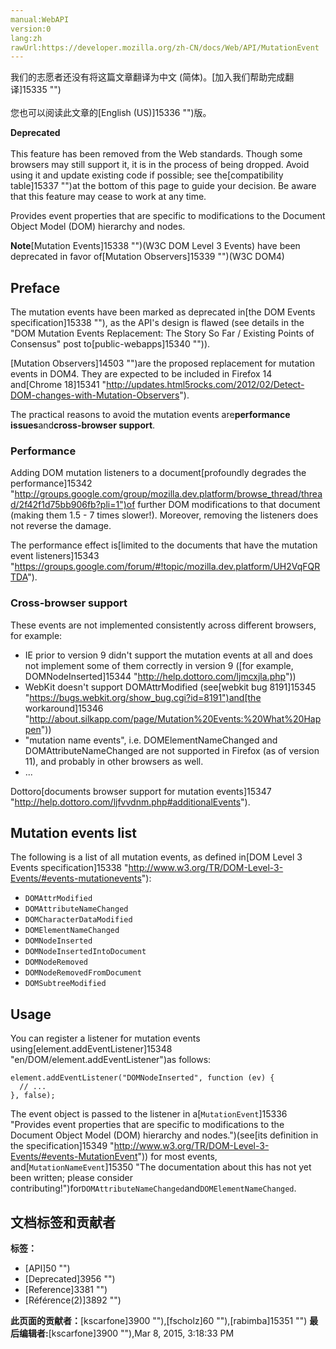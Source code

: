 ```yaml
---
manual:WebAPI
version:0
lang:zh
rawUrl:https://developer.mozilla.org/zh-CN/docs/Web/API/MutationEvent
---
```




<bdi>我们的志愿者还没有将这篇文章翻译为<bdi>中文 (简体)</bdi>。[加入我们帮助完成翻译]15335 "")<br></br>您也可以阅读此文章的[English (US)]15336 "")版。</bdi>






**Deprecated**<br></br>This feature has been removed from the Web standards. Though some browsers may still support it, it is in the process of being dropped. Avoid using it and update existing code if possible; see the[compatibility table]15337 "")at the bottom of this page to guide your decision. Be aware that this feature may cease to work at any time.




Provides event properties that are specific to modifications to the Document Object Model (DOM) hierarchy and nodes.



**Note**[Mutation Events]15338 "")(W3C DOM Level 3 Events) have been deprecated in favor of[Mutation Observers]15339 "")(W3C DOM4)


## Preface<a name="Preface"></a>


The mutation events have been marked as deprecated in[the DOM Events specification]15338 ""), as the API&#39;s design is flawed (see details in the &quot;DOM Mutation Events Replacement: The Story So Far / Existing Points of Consensus&quot; post to[public-webapps]15340 "")).



[Mutation Observers]14503 "")are the proposed replacement for mutation events in DOM4. They are expected to be included in Firefox 14 and[Chrome 18]15341 "http://updates.html5rocks.com/2012/02/Detect-DOM-changes-with-Mutation-Observers").



The practical reasons to avoid the mutation events are**performance issues**and**cross-browser support**.


### Performance<a name="Performance"></a>


Adding DOM mutation listeners to a document[profoundly degrades the performance]15342 "http://groups.google.com/group/mozilla.dev.platform/browse_thread/thread/2f42f1d75bb906fb?pli=1")of further DOM modifications to that document (making them 1.5 - 7 times slower!). Moreover, removing the listeners does not reverse the damage.



The performance effect is[limited to the documents that have the mutation event listeners]15343 "https://groups.google.com/forum/#!topic/mozilla.dev.platform/UH2VqFQRTDA").


### Cross-browser support<a name="Cross-browser_support"></a>


These events are not implemented consistently across different browsers, for example:


* IE prior to version 9 didn&#39;t support the mutation events at all and does not implement some of them correctly in version 9 ([for example, DOMNodeInserted]15344 "http://help.dottoro.com/ljmcxjla.php"))
* WebKit doesn&#39;t support DOMAttrModified (see[webkit bug 8191]15345 "https://bugs.webkit.org/show_bug.cgi?id=8191")and[the workaround]15346 "http://about.silkapp.com/page/Mutation%20Events:%20What%20Happen"))
* &quot;mutation name events&quot;, i.e. DOMElementNameChanged and DOMAttributeNameChanged are not supported in Firefox (as of version 11), and probably in other browsers as well.
* ...


Dottoro[documents browser support for mutation events]15347 "http://help.dottoro.com/ljfvvdnm.php#additionalEvents").


## Mutation events list<a name="Mutation_events_list"></a>


The following is a list of all mutation events, as defined in[DOM Level 3 Events specification]15338 "http://www.w3.org/TR/DOM-Level-3-Events/#events-mutationevents"):


* `DOMAttrModified`
* `DOMAttributeNameChanged`
* `DOMCharacterDataModified`
* `DOMElementNameChanged`
* `DOMNodeInserted`
* `DOMNodeInsertedIntoDocument`
* `DOMNodeRemoved`
* `DOMNodeRemovedFromDocument`
* `DOMSubtreeModified`

## Usage<a name="Usage"></a>


You can register a listener for mutation events using[element.addEventListener]15348 "en/DOM/element.addEventListener")as follows:


```
element.addEventListener("DOMNodeInserted", function (ev) {
  // ...
}, false);

```


The event object is passed to the listener in a[`MutationEvent`]15336 "Provides event properties that are specific to modifications to the Document Object Model (DOM) hierarchy and nodes.")(see[its definition in the specification]15349 "http://www.w3.org/TR/DOM-Level-3-Events/#events-MutationEvent")) for most events, and[`MutationNameEvent`]15350 "The documentation about this has not yet been written; please consider contributing!")for`DOMAttributeNameChanged`and`DOMElementNameChanged`.




## 文档标签和贡献者
**标签：**
* [API]50 "")
* [Deprecated]3956 "")
* [Reference]3381 "")
* [Référence(2)]3892 "")

**此页面的贡献者：**[kscarfone]3900 ""),[fscholz]60 ""),[rabimba]15351 "")
**最后编辑者:**[kscarfone]3900 ""),<time>Mar 8, 2015, 3:18:33 PM</time>


